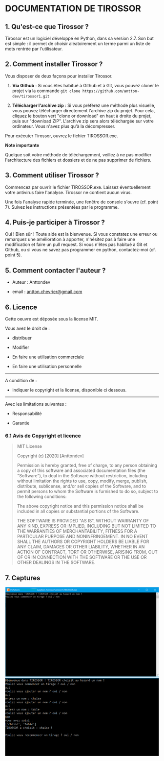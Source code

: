 
# DOCUMENTATION DE TIROSSOR

## 1. Qu'est-ce que Tirossor ?

Tirossor est un logiciel développé en Python, dans sa version 2.7. Son but est simple : il permet de choisir aléatoirement un terme parmi un liste de mots rentrée par l'utilisateur.

  

## 2. Comment installer Tirossor ?

Vous disposer de deux façons pour installer Tirossor.

1.  **Via Github** : Si vous êtes habitué à Github et à Git, vous pouvez cloner le projet via la commande `git clone https://github.com/antton-dev/tirossor1.git`

2.  **Télécharger l'archive zip** : Si vous préférez une méthode plus visuelle, vous pouvez télécharger directement l'archive zip du projet. Pour cela, cliquez le bouton vert "clone or download" en haut à droite du projet, puis sur "download ZIP". L'archive zip sera alors téléchargée sur votre ordinateur. Vous n'avez plus qu'à la décompresser.

  

Pour exécuter Tirossor, ouvrez le fichier TIROSSOR.exe.

  

**Note importante**

Quelque soit votre méthode de téléchargement, veillez à ne pas modifier l'architecture des fichiers et dossiers et de ne pas supprimer de fichiers.

  

## 3. Comment utiliser Tirossor ?

Commencez par ouvrir le fichier TIROSSOR.exe. Laissez éventuellement votre antivirus faire l'analyse. Tirossor ne contient aucun virus.

Une fois l'analyse rapide terminée, une fenêtre de console s'ouvre (cf. point 7). Suivez les instructions présentées par le programme.

  

## 4. Puis-je participer à Tirossor ?

Oui ! Bien sûr ! Toute aide est la bienvenue. Si vous constatez une erreur ou remarquez une amélioration à apporter, n'hésitez pas à faire une modification et faire un pull request. Si vous n'êtes pas habitué à Git et Github, ou si vous ne savez pas programmer en python, contactez-moi (cf. point 5).

  

## 5. Comment contacter l'auteur ?

- Auteur : Anttondev

- email : antton.chevrier@gmail.com


## 6. Licence

Cette oeuvre est déposée sous la license MIT.

Vous avez le droit de :

- distribuer

- Modifier

- En faire une utilisation commerciale

- En faire une utilisation personnelle

-------  

A condition de :

- Indiquer le copyright et la license, disponible ci dessous.

-----------

Avec les limitations suivantes :

- Responsabilité

- Garantie

  

### 6.1 Avis de Copyright et licence

> MIT License
> 
> Copyright (c) [2020] [Anttondev]
> 
> Permission is hereby granted, free of charge, to any person obtaining
> a copy of this software and associated documentation files (the
> "Software"), to deal in the Software without restriction, including
> without limitation the rights to use, copy, modify, merge, publish,
> distribute, sublicense, and/or sell copies of the Software, and to
> permit persons to whom the Software is furnished to do so, subject to
> the following conditions:
> 
> The above copyright notice and this permission notice shall be
> included in all copies or substantial portions of the Software.
> 
> THE SOFTWARE IS PROVIDED "AS IS", WITHOUT WARRANTY OF ANY KIND, EXPRESS OR IMPLIED, INCLUDING BUT NOT LIMITED TO THE WARRANTIES OF MERCHANTABILITY, FITNESS FOR A PARTICULAR PURPOSE AND NONINFRINGEMENT. IN NO EVENT SHALL THE AUTHORS OR COPYRIGHT HOLDERS BE LIABLE FOR ANY CLAIM, DAMAGES OR OTHER LIABILITY, WHETHER IN AN ACTION OF CONTRACT, TORT OR OTHERWISE, ARISING FROM, OUT OF OR IN CONNECTION WITH THE SOFTWARE OR THE USE OR OTHER DEALINGS IN THE SOFTWARE.

## 7. Captures

![capture1](doc/capture1.png)
![capture2](doc/capture2.png)